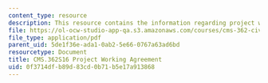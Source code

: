 ```yaml
---
content_type: resource
description: This resource contains the information regarding project working agreement.
file: https://ol-ocw-studio-app-qa.s3.amazonaws.com/courses/cms-362-civic-media-codesign-studio-spring-2016/0f3714dfb89d83cd0b71b5e17a913868_MITCMS_362S16_ProjectWork.pdf
file_type: application/pdf
parent_uid: 5de1f36e-ada1-0ab2-5e66-0767a63ad6bd
resourcetype: Document
title: CMS.362S16 Project Working Agreement
uid: 0f3714df-b89d-83cd-0b71-b5e17a913868
---
```

